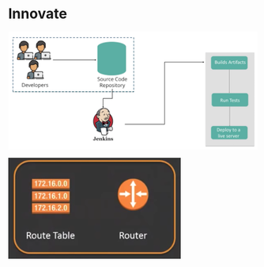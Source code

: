 # Innovate

![](../../../../../.gitbook/assets/image%20%2855%29.png)

![](../../../../../.gitbook/assets/image%20%2880%29.png)

